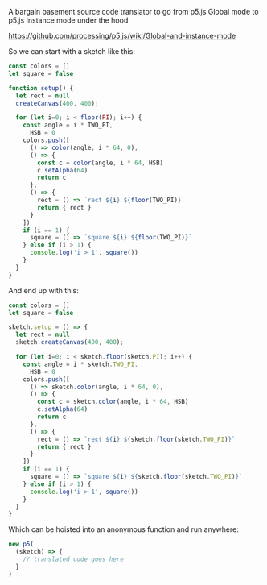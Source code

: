A bargain basement source code translator to go from p5.js Global mode to p5.js Instance mode under the hood.

https://github.com/processing/p5.js/wiki/Global-and-instance-mode

So we can start with a sketch like this:

```javascript
const colors = []
let square = false

function setup() {
  let rect = null
  createCanvas(400, 400);

  for (let i=0; i < floor(PI); i++) {
    const angle = i * TWO_PI,
      HSB = 0
    colors.push([
      () => color(angle, i * 64, 0),
      () => {
        const c = color(angle, i * 64, HSB)
        c.setAlpha(64)
        return c
      },
      () => {
        rect = () => `rect ${i} ${floor(TWO_PI)}`
        return { rect }
      }
    ])
    if (i == 1) {
      square = () => `square ${i} ${floor(TWO_PI)}`
    } else if (i > 1) {
      console.log('i > 1', square())
    }
  }
}
```

And end up with this:

```javascript
const colors = []
let square = false

sketch.setup = () => {
  let rect = null
  sketch.createCanvas(400, 400);

  for (let i=0; i < sketch.floor(sketch.PI); i++) {
    const angle = i * sketch.TWO_PI,
      HSB = 0
    colors.push([
      () => sketch.color(angle, i * 64, 0),
      () => {
        const c = sketch.color(angle, i * 64, HSB)
        c.setAlpha(64)
        return c
      },
      () => {
        rect = () => `rect ${i} ${sketch.floor(sketch.TWO_PI)}`
        return { rect }
      }
    ])
    if (i == 1) {
      square = () => `square ${i} ${sketch.floor(sketch.TWO_PI)}`
    } else if (i > 1) {
      console.log('i > 1', square())
    }
  }
}
```

Which can be hoisted into an anonymous function and run anywhere:

```javascript
new p5(
  (sketch) => {
    // translated code goes here
  }
)
```
